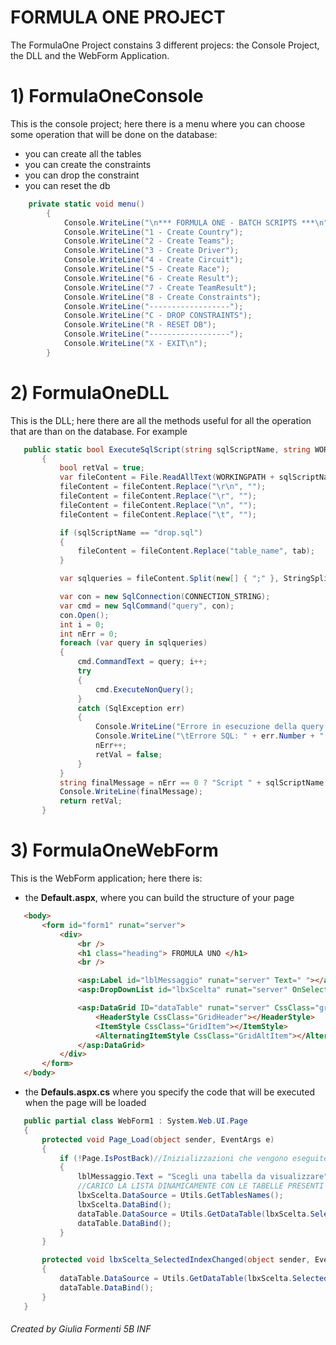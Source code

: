 # FORMULA ONE PROJECT

The FormulaOne Project constains 3 different projecs: the Console Project, the DLL and the WebForm Application.


# 1) FormulaOneConsole
This is the console project; here there is a menu where you can choose some operation that will be done on the database:
- you can create all the tables
- you can create the constraints
- you can drop the constraint
- you can reset the db
```csharp
    private static void menu()
        {
            Console.WriteLine("\n*** FORMULA ONE - BATCH SCRIPTS ***\n");
            Console.WriteLine("1 - Create Country");
            Console.WriteLine("2 - Create Teams");
            Console.WriteLine("3 - Create Driver");
            Console.WriteLine("4 - Create Circuit");
            Console.WriteLine("5 - Create Race");
            Console.WriteLine("6 - Create Result");
            Console.WriteLine("7 - Create TeamResult");
            Console.WriteLine("8 - Create Constraints");
            Console.WriteLine("------------------");
            Console.WriteLine("C - DROP CONSTRAINTS");
            Console.WriteLine("R - RESET DB");
            Console.WriteLine("------------------");
            Console.WriteLine("X - EXIT\n");
        }
 ```
 
 # 2) FormulaOneDLL
 This is the DLL; here there are all the methods useful for all the operation that are than on the database.
 For example
 ```csharp
    public static bool ExecuteSqlScript(string sqlScriptName, string WORKINGPATH, string CONNECTION_STRING, string tab = "")
        {
            bool retVal = true;
            var fileContent = File.ReadAllText(WORKINGPATH + sqlScriptName);
            fileContent = fileContent.Replace("\r\n", "");
            fileContent = fileContent.Replace("\r", "");
            fileContent = fileContent.Replace("\n", "");
            fileContent = fileContent.Replace("\t", "");

            if (sqlScriptName == "drop.sql")
            {
                fileContent = fileContent.Replace("table_name", tab);
            }

            var sqlqueries = fileContent.Split(new[] { ";" }, StringSplitOptions.RemoveEmptyEntries);

            var con = new SqlConnection(CONNECTION_STRING);
            var cmd = new SqlCommand("query", con);
            con.Open();
            int i = 0;
            int nErr = 0;
            foreach (var query in sqlqueries)
            {
                cmd.CommandText = query; i++;
                try
                {
                    cmd.ExecuteNonQuery();
                }
                catch (SqlException err)
                {
                    Console.WriteLine("Errore in esecuzione della query numero: " + i);
                    Console.WriteLine("\tErrore SQL: " + err.Number + " - " + err.Message);
                    nErr++;
                    retVal = false;
                }
            }
            string finalMessage = nErr == 0 ? "Script " + sqlScriptName + " completed successfully without errors" : "Script " + sqlScriptName + " completed with " + nErr + " errors";
            Console.WriteLine(finalMessage);
            return retVal;
        }
 ```
 
 # 3) FormulaOneWebForm
 This is the WebForm application; here there is:
 - the **Default.aspx**, where you can build the structure of your page
 ```html
    <body>
        <form id="form1" runat="server">
            <div>
                <br />
                <h1 class="heading"> FROMULA UNO </h1>
                <br />

                <asp:Label id="lblMessaggio" runat="server" Text=" "></asp:Label> <br /><br />
                <asp:DropDownList id="lbxScelta" runat="server" OnSelectedIndexChanged="lbxScelta_SelectedIndexChanged" AutoPostBack="true"></asp:DropDownList> <br /><br />

                <asp:DataGrid ID="dataTable" runat="server" CssClass="grid" AllowPaging="True" PageSize="18">
                    <HeaderStyle CssClass="GridHeader"></HeaderStyle>
                    <ItemStyle CssClass="GridItem"></ItemStyle>
                    <AlternatingItemStyle CssClass="GridAltItem"></AlternatingItemStyle>
                </asp:DataGrid>
            </div>
        </form>
    </body>
 ```
 
 - the **Defauls.aspx.cs** where you specify the code that will be executed when the page will be loaded
 ```csharp
    public partial class WebForm1 : System.Web.UI.Page
    {
        protected void Page_Load(object sender, EventArgs e)
        {
            if (!Page.IsPostBack)//Inizializzazioni che vengono eseguite solo la prima volta che carico la pagina
            {
                lblMessaggio.Text = "Scegli una tabella da visualizzare";
                //CARICO LA LISTA DINAMICAMENTE CON LE TABELLE PRESENTI NEL DATABASE
                lbxScelta.DataSource = Utils.GetTablesNames();
                lbxScelta.DataBind();
                dataTable.DataSource = Utils.GetDataTable(lbxScelta.SelectedValue);
                dataTable.DataBind();
            }
        }

        protected void lbxScelta_SelectedIndexChanged(object sender, EventArgs e)
        {
            dataTable.DataSource = Utils.GetDataTable(lbxScelta.SelectedValue);
            dataTable.DataBind();
        }
    }
 ```
 
 
###### Created by Giulia Formenti 5B INF
